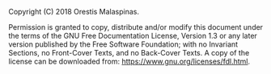  Copyright (C)  2018  Orestis Malaspinas.


 Permission is granted to copy, distribute and/or modify this document
 under the terms of the GNU Free Documentation License, Version 1.3
 or any later version published by the Free Software Foundation;
 with no Invariant Sections, no Front-Cover Texts, and no Back-Cover Texts.
 A copy of the license can be downloaded from:
 https://www.gnu.org/licenses/fdl.html.